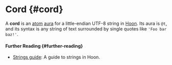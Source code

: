 # Cord {#cord}

A **cord** is an [atom](atom.md) [aura](aura.md) for a little-endian UTF-8 string in [Hoon](hoon.md). Its aura is `@t`, and its syntax is any string of text surrounded by single quotes like `'Foo bar baz!'`.

#### Further Reading {#further-reading}

- [Strings guide](../language/hoon/guides/strings.md): A guide to strings in Hoon.
